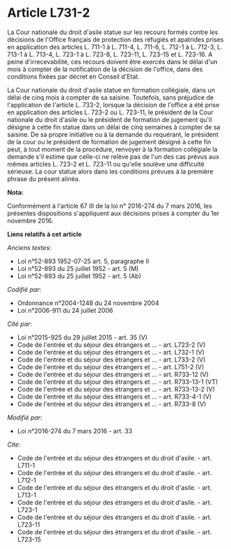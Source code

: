 # Article L731-2

La Cour nationale du droit d'asile statue sur les recours formés contre les décisions de l'Office français de protection des
réfugiés et apatrides prises en application des articles L. 711-1 à L. 711-4, L. 711-6,  L. 712-1 à L. 712-3, L. 713-1 à L.
713-4, L. 723-1 à L. 723-8, L. 723-11, L. 723-15 et L. 723-16. A peine d'irrecevabilité, ces recours doivent être exercés
dans le délai d'un mois à compter de la notification de la décision de l'office, dans des conditions fixées par décret en
Conseil d'Etat. 

La Cour nationale du droit d'asile statue en formation collégiale, dans un délai de cinq mois à compter de sa saisine.
Toutefois, sans préjudice de l'application de l'article L. 733-2, lorsque la décision de l'office a été prise en application
des articles L. 723-2 ou L. 723-11, le président de la Cour nationale du droit d'asile ou le président de formation de
jugement qu'il désigne à cette fin statue dans un délai de cinq semaines à compter de sa saisine. De sa propre initiative ou
à la demande du requérant, le président de la cour ou le président de formation de jugement désigné à cette fin peut, à tout
moment de la procédure, renvoyer à la formation collégiale la demande s'il estime que celle-ci ne relève pas de l'un des cas
prévus aux mêmes articles L. 723-2 et L. 723-11 ou qu'elle soulève une difficulté sérieuse. La cour statue alors dans les
conditions prévues à la première phrase du présent alinéa.

**Nota:**

Conformément à l'article 67 III de la loi n° 2016-274 du 7 mars 2016, les présentes dispositions s'appliquent aux décisions
prises à compter du 1er novembre 2016.

**Liens relatifs à cet article**

_Anciens textes_:

  - Loi n°52-893 1952-07-25 art. 5, paragraphe II
  - Loi n°52-893 du 25 juillet 1952 - art. 5 (M)
  - Loi n°52-893 du 25 juillet 1952 - art. 5 (Ab)

_Codifié par_:

  - Ordonnance n°2004-1248 du 24 novembre 2004
  - Loi n°2006-911 du 24 juillet 2006

_Cité par_:

  - Loi n°2015-925 du 29 juillet 2015 - art. 35 (V)
  - Code de l'entrée et du séjour des étrangers et ... - art. L723-2 (V)
  - Code de l'entrée et du séjour des étrangers et ... - art. L732-1 (V)
  - Code de l'entrée et du séjour des étrangers et ... - art. L733-2 (V)
  - Code de l'entrée et du séjour des étrangers et ... - art. L751-2 (V)
  - Code de l'entrée et du séjour des étrangers et ... - art. R733-12 (V)
  - Code de l'entrée et du séjour des étrangers et ... - art. R733-13-1 (VT)
  - Code de l'entrée et du séjour des étrangers et ... - art. R733-13-2 (V)
  - Code de l'entrée et du séjour des étrangers et ... - art. R733-4-1 (V)
  - Code de l'entrée et du séjour des étrangers et ... - art. R733-8 (V)

_Modifié par_:

  - Loi n°2016-274 du 7 mars 2016 - art. 33

_Cite_:

  - Code de l'entrée et du séjour des étrangers et du droit d'asile. - art. L711-1
  - Code de l'entrée et du séjour des étrangers et du droit d'asile. - art. L712-1
  - Code de l'entrée et du séjour des étrangers et du droit d'asile. - art. L713-1
  - Code de l'entrée et du séjour des étrangers et du droit d'asile. - art. L723-1
  - Code de l'entrée et du séjour des étrangers et du droit d'asile. - art. L723-11
  - Code de l'entrée et du séjour des étrangers et du droit d'asile. - art. L723-15
